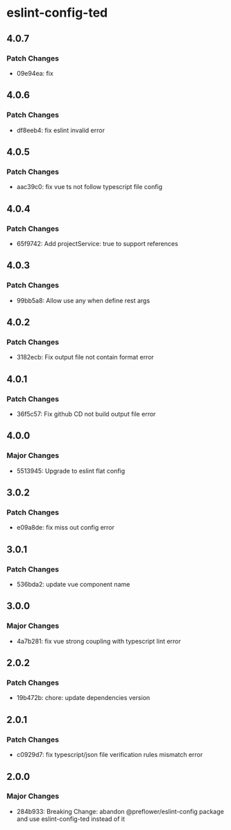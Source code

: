 # eslint-config-ted

## 4.0.7

### Patch Changes

- 09e94ea: fix

## 4.0.6

### Patch Changes

- df8eeb4: fix eslint invalid error

## 4.0.5

### Patch Changes

- aac39c0: fix vue ts not follow typescript file config

## 4.0.4

### Patch Changes

- 65f9742: Add projectService: true to support references

## 4.0.3

### Patch Changes

- 99bb5a8: Allow use any when define rest args

## 4.0.2

### Patch Changes

- 3182ecb: Fix output file not contain format error

## 4.0.1

### Patch Changes

- 36f5c57: Fix github CD not build output file error

## 4.0.0

### Major Changes

- 5513945: Upgrade to eslint flat config

## 3.0.2

### Patch Changes

- e09a8de: fix miss out config error

## 3.0.1

### Patch Changes

- 536bda2: update vue component name

## 3.0.0

### Major Changes

- 4a7b281: fix vue strong coupling with typescript lint error

## 2.0.2

### Patch Changes

- 19b472b: chore: update dependencies version

## 2.0.1

### Patch Changes

- c0929d7: fix typescript/json file verification rules mismatch error

## 2.0.0

### Major Changes

- 284b933: Breaking Change: abandon @preflower/eslint-config package and use eslint-config-ted instead of it

